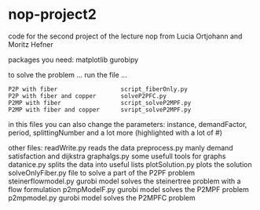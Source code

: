 # nop-project2
code for the second project of the lecture nop from Lucia Ortjohann and Moritz Hefner

packages you need:
	matplotlib
	gurobipy

to solve the problem ... run the file ...

	P2P with fiber 					script_fiberOnly.py
	P2P with fiber and copper		solveP2PFC.py
	P2MP with fiber 				script_solveP2MPF.py
	P2MP with fiber and copper		svript_solveP2MPF.py

in this files you can also change the parameters: 
	instance, demandFactor, period, splittingNumber and a lot more (highlighted with a lot of #)

other files:
	readWrite.py			reads the data
	preprocess.py			manly demand satisfaction and dijkstra
	graphalgs.py			some usefull tools for graphs
	datanice.py				splits the data into useful lists
	plotSolution.py			plots the solution
	solveOnlyFiber.py  		file to solve a part of the P2PF problem
	steinerflowmodel.py		gurobi model solves the steinertree problem with a flow formulation
	p2mpModelF.py 			gurobi model solves the P2MPF problem
	p2mpmodel.py 			gurobi model solves the P2MPFC problem

